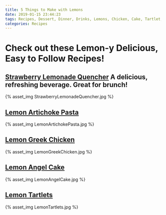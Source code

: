 ```yaml
---
title: 5 Things to Make with Lemons
date: 2019-01-15 23:44:23
tags: Recipes, Dessert, Dinner, Drinks, Lemons, Chicken, Cake, Tartlet, Greek, Artichoke, Lemonade
categories: Recipes
---
```

# Check out these Lemon-y Delicious, Easy to Follow Recipes!

## [Strawberry Lemonade Quencher](https://www.pamperedchef.com/pws/sarahconrad/recipe/Beverages/Strawberry+Lemonade+Quencher/28963) A delicious, refreshing beverage. Great for brunch!
{% asset_img StrawberryLemonadeQuencher.jpg %}

## [Lemon Artichoke Pasta](https://www.pamperedchef.com/pws/sarahconrad/recipe/Main+Dishes/Heart+Healthy/Lemon+Artichoke+Pasta/838390)
{% asset_img LemonArtichokePasta.jpg %}

## [Lemon Greek Chicken](https://www.pamperedchef.com/pws/sarahconrad/recipe/Main+Dishes/Large+Bar+Pan/Lemon+Greek+Chicken/49756)
{% asset_img LemonGreekChicken.jpg %}

## [Lemon Angel Cake](https://www.pamperedchef.com/pws/sarahconrad/recipe/Desserts/Heavenly+Lemon+Angel+Cake/86893)
{% asset_img LemonAngelCake.jpg %}

## [Lemon Tartlets](https://www.pamperedchef.com/pws/sarahconrad/recipe/Desserts/Lemon+Tartlets/10204)
{% asset_img LemonTartlets.jpg %}
